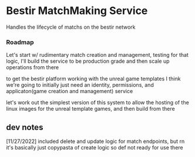 # Bestir MatchMaking Service 

Handles the lifecycle of matchs on the bestir network

### Roadmap 

Let's start w/ rudimentary match creation and management, testing for that logic, I'll build the service to be production grade and then scale up operations from there

to get the bestir platform working with the unreal game templates I think we're going to initially just need an identity, permissions, and applicaton(game creation and management) service

let's work out the simplest version of this system to allow the hosting of the linux images for the unreal template games, and then build from there

## dev notes

[11/27/2022] included delete and update logic for match endpoints, but rn it's basically just copypasta of create logic so def not ready for use there